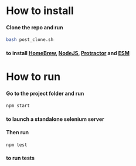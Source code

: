# How to install

#### Clone the repo and run
```bash
bash post_clone.sh
```

#### to install [HomeBrew](https://brew.sh), [NodeJS](https://nodejs.org), [Protractor](https://www.protractortest.org) and [ESM](https://www.npmjs.com/package/esm)

# How to run

#### Go to the project folder and run
```bash
npm start
```

#### to launch a standalone selenium server

#### Then run
```bash
npm test
```

#### to run tests
